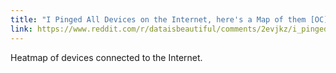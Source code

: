 ```yaml
---
title: "I Pinged All Devices on the Internet, here's a Map of them [OC] : dataisbeautiful"
link: https://www.reddit.com/r/dataisbeautiful/comments/2evjkz/i_pinged_all_devices_on_the_internet_heres_a_map/
---
```

Heatmap of devices connected to the Internet.